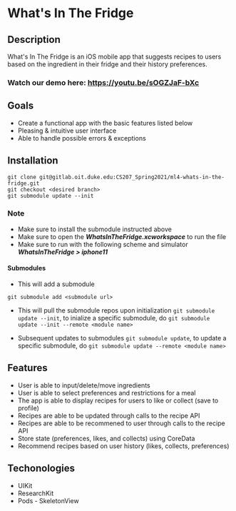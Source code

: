 # What's In The Fridge

## Description
What's In The Fridge is an iOS mobile app that suggests recipes to users based on the ingredient in their fridge and their history preferences.

### Watch our demo here: https://youtu.be/sOGZJaF-bXc

## Goals
* Create a functional app with the basic features listed below
* Pleasing & intuitive user interface
* Able to handle possible errors & exceptions

## Installation
```git
git clone git@gitlab.oit.duke.edu:CS207_Spring2021/ml4-whats-in-the-fridge.git
git checkout <desired branch>
git submodule update --init
```

### Note
* Make sure to install the submodule instructed above
* Make sure to open the ***WhatsInTheFridge.xcworkspace*** to run the file
* Make sure to run with the following scheme and simulator ***WhatsInTheFridge > iphone11***

#### Submodules
* This will add a submodule
```git
git submodule add <submodule url>
```

* This will pull the submodule repos upon initialization `git submodule update --init`, to inialize a specific submodule, do `git submodule update --init --remote <module name>`

* Subsequent updates to submodules `git submodule update`, to update a specific submodule, do `git submodule update --remote <module name>`

## Features
* User is able to input/delete/move ingredients
* User is able to select preferences and restrictions for a meal
* The app is able to display recipes for users to like or collect (save to profile)
* Recipes are able to be updated through calls to the recipe API
* Recipes are able to be recommened to user through calls to the recipe API
* Store state (preferences, likes, and collects) using CoreData
* Recommend recipes based on user history (likes, collects, preferences)

## Techonologies
* UIKit
* ResearchKit
* Pods - SkeletonView
